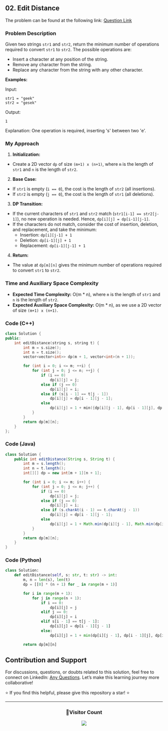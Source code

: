 ## 02. Edit Distance

The problem can be found at the following link: [Question Link](https://www.geeksforgeeks.org/problems/edit-distance3702/1)

### Problem Description

Given two strings `str1` and `str2`, return the minimum number of operations required to convert `str1` to `str2`. The possible operations are:

- Insert a character at any position of the string.
- Remove any character from the string.
- Replace any character from the string with any other character.

**Examples:**

Input:

```
str1 = "geek"
str2 = "gesek"
```

Output:

```
1
```

Explanation:
One operation is required, inserting 's' between two 'e'.

### My Approach

1. **Initialization:**

- Create a 2D vector `dp` of size `(m+1) x (n+1)`, where `m` is the length of `str1` and `n` is the length of `str2`.

2. **Base Case:**

- If `str1` is empty (`i == 0`), the cost is the length of `str2` (all insertions).
- If `str2` is empty (`j == 0`), the cost is the length of `str1` (all deletions).

3. **DP Transition:**

- If the current characters of `str1` and `str2` match (`str1[i-1] == str2[j-1]`), no new operation is needed. Hence, `dp[i][j] = dp[i-1][j-1]`.
- If the characters do not match, consider the cost of insertion, deletion, and replacement, and take the minimum:
  - Insertion: `dp[i][j-1] + 1`
  - Deletion: `dp[i-1][j] + 1`
  - Replacement: `dp[i-1][j-1] + 1`

4. **Return:**

- The value at `dp[m][n]` gives the minimum number of operations required to convert `str1` to `str2`.

### Time and Auxiliary Space Complexity

- **Expected Time Complexity:** O(m \* n), where `m` is the length of `str1` and `n` is the length of `str2`.
- **Expected Auxiliary Space Complexity:** O(m \* n), as we use a 2D vector of size `(m+1) x (n+1)`.

### Code (C++)

```cpp
class Solution {
public:
    int editDistance(string s, string t) {
        int m = s.size();
        int n = t.size();
        vector<vector<int>> dp(m + 1, vector<int>(n + 1));

        for (int i = 0; i <= m; ++i) {
            for (int j = 0; j <= n; ++j) {
                if (i == 0)
                    dp[i][j] = j;
                else if (j == 0)
                    dp[i][j] = i;
                else if (s[i - 1] == t[j - 1])
                    dp[i][j] = dp[i - 1][j - 1];
                else
                    dp[i][j] = 1 + min({dp[i][j - 1], dp[i - 1][j], dp[i - 1][j - 1]});
            }
        }
        return dp[m][n];
    }
};
```

### Code (Java)

```java
class Solution {
    public int editDistance(String s, String t) {
        int m = s.length();
        int n = t.length();
        int[][] dp = new int[m + 1][n + 1];

        for (int i = 0; i <= m; i++) {
            for (int j = 0; j <= n; j++) {
                if (i == 0)
                    dp[i][j] = j;
                else if (j == 0)
                    dp[i][j] = i;
                else if (s.charAt(i - 1) == t.charAt(j - 1))
                    dp[i][j] = dp[i - 1][j - 1];
                else
                    dp[i][j] = 1 + Math.min(dp[i][j - 1], Math.min(dp[i - 1][j], dp[i - 1][j - 1]));
            }
        }
        return dp[m][n];
    }
}
```

### Code (Python)

```python
class Solution:
    def editDistance(self, s: str, t: str) -> int:
        m, n = len(s), len(t)
        dp = [[0] * (n + 1) for _ in range(m + 1)]

        for i in range(m + 1):
            for j in range(n + 1):
                if i == 0:
                    dp[i][j] = j
                elif j == 0:
                    dp[i][j] = i
                elif s[i - 1] == t[j - 1]:
                    dp[i][j] = dp[i - 1][j - 1]
                else:
                    dp[i][j] = 1 + min(dp[i][j - 1], dp[i - 1][j], dp[i - 1][j - 1])

        return dp[m][n]
```

## Contribution and Support

For discussions, questions, or doubts related to this solution, feel free to connect on LinkedIn: [Any Questions](https://www.linkedin.com/in/patel-hetkumar-sandipbhai-8b110525a/). Let’s make this learning journey more collaborative!

⭐ If you find this helpful, please give this repository a star! ⭐

---

<div align="center">
  <h3><b>📍Visitor Count</b></h3>
</div>

<p align="center">
  <img src="https://profile-counter.glitch.me/Hunterdii/count.svg" />
</p>
